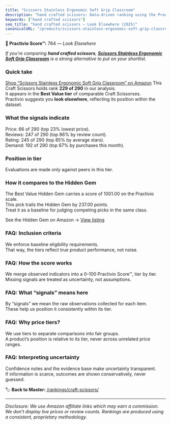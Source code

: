 ```yaml
---
title: "Scissors Stainless Ergonomic Soft Grip Classroom"
description: "hand crafted scissors: Data-driven ranking using the Practivio Score™. Positioned by quality, value, demand, findability, momentum."
keywords: ["hand crafted scissors"]
seo_title: "hand crafted scissors — Look Elsewhere (2025)"
canonicalURL: "/products/scissors-stainless-ergonomic-soft-grip-classroom-B0FC297RQZ/"
---
```


**🚫 Practivio Score™:** 764 — _Look Elsewhere_


*If you're comparing **hand crafted scissors**, **[Scissors Stainless Ergonomic Soft Grip Classroom](https://www.amazon.com/dp/B0FC297RQZ?tag=practivio-20)** is a strong alternative to put on your shortlist.*
### Quick take
[Shop “Scissors Stainless Ergonomic Soft Grip Classroom” on Amazon](https://www.amazon.com/dp/B0FC297RQZ?tag=practivio-20)
This Craft Scissors holds rank **229 of 290** in our analysis.  
It appears in the **Best Value tier** of comparable Craft Scissorses.  
Practivio suggests you **look elsewhere**, reflecting its position within the dataset.

### What the signals indicate
Price: 66 of 290 (top 23% lowest price).  
Reviews: 247 of 290 (top 86% by review count).  
Rating: 245 of 290 (top 85% by average stars).  
Demand: 192 of 290 (top 67% by purchases this month).

### Position in tier
Evaluations are made only against peers in this tier.

### How it compares to the Hidden Gem
The Best Value Hidden Gem carries a score of 1001.00 on the Practivio scale.  
This pick trails the Hidden Gem by 237.00 points.  
Treat it as a baseline for judging competing picks in the same class.  

See the Hidden Gem on Amazon → [View listing](https://www.amazon.com/dp/B01BRGUAT6?tag=practivio-20)

### FAQ: Inclusion criteria
We enforce baseline eligibility requirements.  
That way, the tiers reflect true product performance, not noise.

### FAQ: How the score works
We merge observed indicators into a 0–100 Practivio Score™, tier by tier.  
Missing signals are treated as uncertainty, not assumptions.

### FAQ: What “signals” means here
By “signals” we mean the raw observations collected for each item.  
These help us position it consistently within its tier.

### FAQ: Why price tiers?
We use tiers to separate comparisons into fair groups.  
A product’s position is relative to its tier, never across unrelated price ranges.

### FAQ: Interpreting uncertainty
Confidence notes and the evidence base make uncertainty transparent.  
If information is scarce, outcomes are shown conservatively, never guessed.


🏷️ **Back to Master:** [/rankings/craft-scissors/](/rankings/craft-scissors/)

---
_Disclosure: We use Amazon affiliate links which may earn a commission. We don’t display live prices or review counts. Rankings are produced using a consistent, proprietary methodology._
